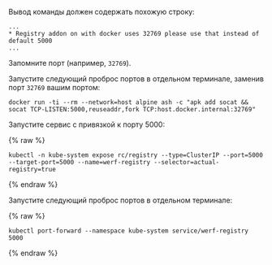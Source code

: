 Вывод команды должен содержать похожую строку:

```
...
* Registry addon on with docker uses 32769 please use that instead of default 5000
...
```

Запомните порт (например, `32769`).

Запустите следующий проброс портов в отдельном терминале, заменив порт `32769` вашим портом:

```shell
docker run -ti --rm --network=host alpine ash -c "apk add socat && socat TCP-LISTEN:5000,reuseaddr,fork TCP:host.docker.internal:32769"
```

Запустите сервис с привязкой к порту 5000:

{% raw %}
```shell
kubectl -n kube-system expose rc/registry --type=ClusterIP --port=5000 --target-port=5000 --name=werf-registry --selector=actual-registry=true
```
{% endraw %}

Запустите следующий проброс портов в отдельном терминале:

{% raw %}
```shell
kubectl port-forward --namespace kube-system service/werf-registry 5000
```
{% endraw %}
